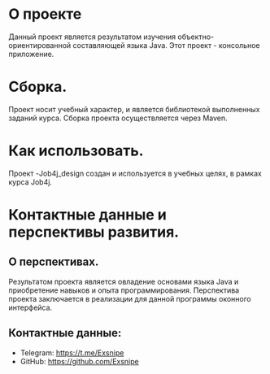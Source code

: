 # О проекте
Данный проект является результатом изучения объектно-ориентированной составляющей языка Java. 
Этот проект - консольное приложение. 

# Сборка.
Проект носит учебный характер, и является библиотекой выполненных заданий курса. Сборка проекта осуществляется через Maven.

# Как использовать.
Проект -Job4j_design создан и используется в учебных целях, в рамках курса Job4j.

# Контактные данные и перспективы развития.

## О перспективах.
Результатом проекта является овладение основами языка Java и приобретение навыков и опыта программирования. 
Перспектива проекта заключается в реализации для данной программы оконного интерфейса.

## Контактные данные:
* Telegram: https://t.me/Exsnipe
* GitHub: https://github.com/Exsnipe